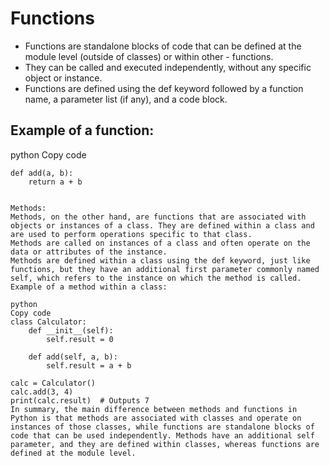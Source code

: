 # Functions

- Functions are standalone blocks of code that can be defined at the module level (outside of classes) or within other - functions.
- They can be called and executed independently, without any specific object or instance.
- Functions are defined using the def keyword followed by a function name, a parameter list (if any), and a code block.
## Example of a function:

python Copy code
```
def add(a, b):
    return a + b

    
Methods:
Methods, on the other hand, are functions that are associated with objects or instances of a class. They are defined within a class and are used to perform operations specific to that class.
Methods are called on instances of a class and often operate on the data or attributes of the instance.
Methods are defined within a class using the def keyword, just like functions, but they have an additional first parameter commonly named self, which refers to the instance on which the method is called.
Example of a method within a class:

python
Copy code
class Calculator:
    def __init__(self):
        self.result = 0

    def add(self, a, b):
        self.result = a + b

calc = Calculator()
calc.add(3, 4)
print(calc.result)  # Outputs 7
In summary, the main difference between methods and functions in Python is that methods are associated with classes and operate on instances of those classes, while functions are standalone blocks of code that can be used independently. Methods have an additional self parameter, and they are defined within classes, whereas functions are defined at the module level.